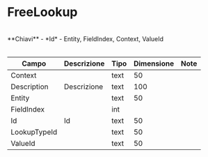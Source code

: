 # FreeLookup

<br>
**Chiavi**
- *Id*
- Entity, FieldIndex, Context, ValueId
<br><br>

| Campo | Descrizione | Tipo | Dimensione | Note |
| --- | --- | --- | --- | --- |
| Context |  | text | 50 |  |
| Description | Descrizione | text | 100 |  |
| Entity |  | text | 50 |  |
| FieldIndex |  | int |  |  |
| Id | Id | text | 50 |  |
| LookupTypeId |  | text | 50 |  |
| ValueId |  | text | 50 |  |


